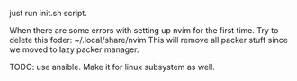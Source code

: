 just run init.sh script.

When there are some errors with setting up nvim for  the first time.
Try to delete this foder: ~/.local/share/nvim
This will remove all packer stuff since we moved to lazy packer manager.

TODO: use ansible. Make it for linux subsystem as well.

